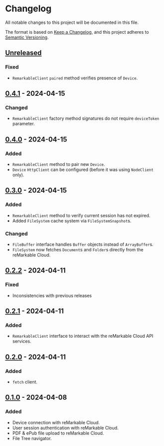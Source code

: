 # Changelog

All notable changes to this project will be documented in this file.

The format is based on [Keep a Changelog](https://keepachangelog.com/en/1.1.0/),
and this project adheres to [Semantic Versioning](https://semver.org/spec/v2.0.0.html).

## [Unreleased]

### Fixed

- `RemarkableClient` `paired` method verifies presence of `Device`. 

## [0.4.1] - 2024-04-15

### Changed

- `RemarkableClient` factory method signatures do not require `deviceToken` parameter.

## [0.4.0] - 2024-04-15

### Added

- `RemarkableClient` method to pair new `Device`.
- `Device` `HttpClient` can be configured (before it was using `NodeClient` only).

## [0.3.0] - 2024-04-15

### Added

- `RemarkableClient` method to verify current session has not expired.
- Added `FileSystem` cache system via `FileSystemSnapshot`s.

### Changed

- `FileBuffer` interface handles `Buffer` objects instead of `ArrayBuffer`s.
- `FileSystem` now fetches `Document`s and `Folder`s directly from the reMarkable Cloud.

## [0.2.2] - 2024-04-11

### Fixed

- Inconsistencies with previous releases

## [0.2.1] - 2024-04-11

### Added

- `RemarkableClient` interface to interact with the reMarkable Cloud API services.

## [0.2.0] - 2024-04-11

### Added

- `fetch` client.

## [0.1.0] - 2024-04-08

### Added
- Device connection with reMarkable Cloud.
- User session authentication with reMarkable Cloud.
- PDF & ePub file upload to reMarkable Cloud.
- File Tree navigator.

[unreleased]: https://github.com/Alberto-Writes-Typescript/a-remarkable-js-sdk/compare/v0.4.1...HEAD
[0.4.1]: https://github.com/Alberto-Writes-Typescript/a-remarkable-js-sdk/compare/v0.4.0...v0.4.1
[0.4.0]: https://github.com/Alberto-Writes-Typescript/a-remarkable-js-sdk/compare/v0.3.0...v0.4.0
[0.3.0]: https://github.com/Alberto-Writes-Typescript/a-remarkable-js-sdk/compare/v0.2.2...v0.3.0
[0.2.2]: https://github.com/Alberto-Writes-Typescript/a-remarkable-js-sdk/compare/v0.2.1...v0.2.2
[0.2.1]: https://github.com/Alberto-Writes-Typescript/a-remarkable-js-sdk/compare/v0.2.0...v0.2.1
[0.2.0]: https://github.com/Alberto-Writes-Typescript/a-remarkable-js-sdk/compare/v0.1.0...v0.2.0
[0.1.0]: https://github.com/Alberto-Writes-Typescript/a-remarkable-js-sdk/releases/tag/v0.1.0